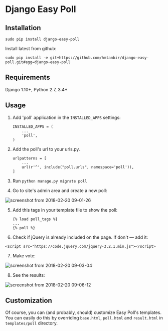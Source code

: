 # Django Easy Poll

Installation
------------

```
sudo pip install django-easy-poll
```

Install latest from github:
```
sudo pip install -e git+https://github.com/hmtanbir/django-easy-poll.git#egg=django-easy-poll
```

Requirements
------------
Django 1.10+, Python 2.7, 3.4+

Usage
-----

1. Add 'poll' application in the ``INSTALLED_APPS`` settings:

    ```
    INSTALLED_APPS = (
        ...
        'poll',
    )
    ```

2. Add the poll's url to your urls.py.

    ```
    urlpatterns = [
        ...        
        url(r'^', include("poll.urls", namespace='poll')),
    ]
    ```

3. Run ```python manage.py migrate poll```

4. Go to site's admin area and create a new poll:

![screenshot from 2018-02-20 09-01-26](https://user-images.githubusercontent.com/14236200/36405904-5cac302c-161d-11e8-8217-4a0919edf7f3.png)

5. Add this tags in your template file to show the poll:

    ```
    {% load poll_tags %}
    ...
    {% poll %}
    ```

6. Check if jQuery is already included on the page. If don't — add it:
```
<script src="https://code.jquery.com/jquery-3.2.1.min.js"></script>
```


7. Make vote:

![screenshot from 2018-02-20 09-03-04](https://user-images.githubusercontent.com/14236200/36405922-851ae0a8-161d-11e8-8151-cda995757b53.png)

8. See the results:

![screenshot from 2018-02-20 09-06-12](https://user-images.githubusercontent.com/14236200/36405923-854cf7f0-161d-11e8-90a9-31ef13390423.png)

Customization
-------------

Of course, you can (and probably, should) customize Easy Poll's templates. You can easily do this by overriding `base.html`, `poll.html` and `result.html` in `templates/poll` directory.




